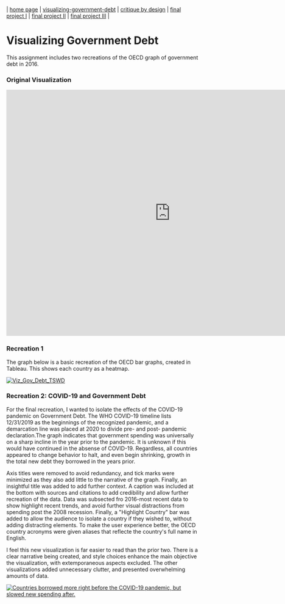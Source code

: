 | [home page](https://kjmattso.github.io/Mattson-portfolio/) | [visualizing-government-debt](https://kjmattso.github.io/Mattson-portfolio/Visualizing_gov_debt.html) | [critique by design](https://kjmattso.github.io/Mattson-portfolio/Critique_by_design.html) | [final project I](https://kjmattso.github.io/Mattson-portfolio/Final_project_pt1.html) | [final project II](https://kjmattso.github.io/Mattson-portfolio/Final_project_pt2.html) | [final project III](https://kjmattso.github.io/Mattson-portfolio/Final_project_pt3.html) |
# Visualizing Government Debt

This assignment includes two recreations of the OECD graph of government debt in 2016. 

### Original Visualization

<iframe src="https://data.oecd.org/chart/7kiw" width="860" height="645" style="border: 0" mozallowfullscreen="true" webkitallowfullscreen="true" allowfullscreen="true"><a href="https://data.oecd.org/chart/7kiw" target="_blank">OECD Chart: General government debt, Total, % of GDP, Annual, 2016</a></iframe>

### Recreation 1

The graph below is a basic recreation of the OECD bar graphs, created in Tableau. This shows each country as a heatmap.

<div class='tableauPlaceholder' id='viz1706384568763' style='position: relative'><noscript><a href='#'><img alt='Viz_Gov_Debt_TSWD ' src='https:&#47;&#47;public.tableau.com&#47;static&#47;images&#47;Vi&#47;Viz-Gov-Debt-Assignment&#47;Viz_Gov_Debt_TSWD&#47;1_rss.png' style='border: none' /></a></noscript><object class='tableauViz'  style='display:none;'><param name='host_url' value='https%3A%2F%2Fpublic.tableau.com%2F' /> <param name='embed_code_version' value='3' /> <param name='site_root' value='' /><param name='name' value='Viz-Gov-Debt-Assignment&#47;Viz_Gov_Debt_TSWD' /><param name='tabs' value='no' /><param name='toolbar' value='yes' /><param name='static_image' value='https:&#47;&#47;public.tableau.com&#47;static&#47;images&#47;Vi&#47;Viz-Gov-Debt-Assignment&#47;Viz_Gov_Debt_TSWD&#47;1.png' /> <param name='animate_transition' value='yes' /><param name='display_static_image' value='yes' /><param name='display_spinner' value='yes' /><param name='display_overlay' value='yes' /><param name='display_count' value='yes' /><param name='language' value='en-US' /><param name='filter' value='publish=yes' /></object></div>                
<script type='text/javascript'>                    
var divElement = document.getElementById('viz1706384568763');                    
var vizElement = divElement.getElementsByTagName('object')[0];                    
vizElement.style.width='100%';vizElement.style.height=(divElement.offsetWidth*0.75)+'px';                    
var scriptElement = document.createElement('script');                    
scriptElement.src = 'https://public.tableau.com/javascripts/api/viz_v1.js';                    
vizElement.parentNode.insertBefore(scriptElement, vizElement);                
</script>

### Recreation 2: COVID-19 and Government Debt

For the final recreation, I wanted to isolate the effects of the COVID-19 pandemic on Government Debt. The WHO COVID-19 timeline lists 12/31/2019 as the beginnings of the recognized pandemic, and a demarcation line was placed at 2020 to divide pre- and post- pandemic declaration.The graph indicates that government spending was universally on a sharp incline in the year prior to the pandemic. It is unknown if this would have continued in the absense of COVID-19. Regardless, all countries appeared to change behavior to halt, and even begin shrinking, growth in the total new debt they borrowed in the years prior.  

Axis titles were removed to avoid redundancy, and tick marks were minimized as they also add little to the narrative of the graph. Finally, an insightful title was added to add further context. A caption was included at the bottom with sources and citations to add credibility and allow further recreation of the data. Data was subsected fro 2016-most recent data to show highlight recent trends, and avoid further visual distractions from spending post the 2008 recession. Finally, a "Highlight Country" bar was added to allow the audience to isolate a country if they wished to, without adding distracting elements. To make the user experience better, the OECD country acronyms were given aliases that reflecte the country's full name in English. 

I feel this new visualization is far easier to read than the prior two. There is a clear narrative being created, and style choices enhance the main objective the visualization, with extemporaneous aspects excluded. The other visualizations added unnecessary clutter, and presented overwhelming amounts of data.

<div class='tableauPlaceholder' id='viz1706392238825' style='position: relative'><noscript><a href='#'><img alt='Countries borrowed more right before the COVID-19 pandemic, but slowed new spending after. ' src='https:&#47;&#47;public.tableau.com&#47;static&#47;images&#47;CO&#47;COVID19_Debt&#47;COVID19_Debt&#47;1_rss.png' style='border: none' /></a></noscript><object class='tableauViz'  style='display:none;'><param name='host_url' value='https%3A%2F%2Fpublic.tableau.com%2F' /> <param name='embed_code_version' value='3' /> <param name='site_root' value='' /><param name='name' value='COVID19_Debt&#47;COVID19_Debt' /><param name='tabs' value='no' /><param name='toolbar' value='yes' /><param name='static_image' value='https:&#47;&#47;public.tableau.com&#47;static&#47;images&#47;CO&#47;COVID19_Debt&#47;COVID19_Debt&#47;1.png' /> <param name='animate_transition' value='yes' /><param name='display_static_image' value='yes' /><param name='display_spinner' value='yes' /><param name='display_overlay' value='yes' /><param name='display_count' value='yes' /><param name='language' value='en-US' /><param name='filter' value='publish=yes' /></object></div>                
<script type='text/javascript'>                    
var divElement = document.getElementById('viz1706392238825');                    
var vizElement = divElement.getElementsByTagName('object')[0];                    
vizElement.style.width='100%';vizElement.style.height=(divElement.offsetWidth*0.75)+'px';                   
var scriptElement = document.createElement('script');                    
scriptElement.src = 'https://public.tableau.com/javascripts/api/viz_v1.js';                    vizElement.parentNode.insertBefore(scriptElement, vizElement);                
</script>
